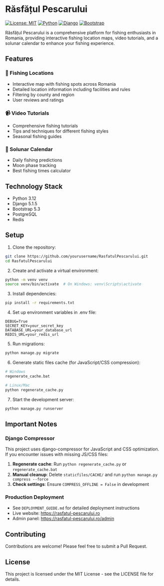 # Răsfățul Pescarului

[![License: MIT](https://img.shields.io/badge/License-MIT-yellow.svg)](https://opensource.org/licenses/MIT)
[![Python](https://img.shields.io/badge/Python-3.12-blue.svg)](https://www.python.org/downloads/release/python-3120/)
[![Django](https://img.shields.io/badge/Django-5.1.5-green.svg)](https://www.djangoproject.com/)
[![Bootstrap](https://img.shields.io/badge/Bootstrap-5.3-purple.svg)](https://getbootstrap.com/)

Răsfățul Pescarului is a comprehensive platform for fishing enthusiasts in Romania, providing interactive fishing location maps, video tutorials, and a solunar calendar to enhance your fishing experience.

## Features

### 🎣 Fishing Locations
- Interactive map with fishing spots across Romania
- Detailed location information including facilities and rules
- Filtering by county and region
- User reviews and ratings

### 📹 Video Tutorials
- Comprehensive fishing tutorials
- Tips and techniques for different fishing styles
- Seasonal fishing guides

### 🌙 Solunar Calendar
- Daily fishing predictions
- Moon phase tracking
- Best fishing times calculator

## Technology Stack

- Python 3.12
- Django 5.1.5
- Bootstrap 5.3
- PostgreSQL
- Redis

## Setup

1. Clone the repository:
```bash
git clone https://github.com/yourusername/RasfatulPescarului.git
cd RasfatulPescarului
```

2. Create and activate a virtual environment:
```bash
python -m venv venv
source venv/bin/activate  # On Windows: venv\Scripts\activate
```

3. Install dependencies:
```bash
pip install -r requirements.txt
```

4. Set up environment variables in .env file:
```
DEBUG=True
SECRET_KEY=your_secret_key
DATABASE_URL=your_database_url
REDIS_URL=your_redis_url
```

5. Run migrations:
```bash
python manage.py migrate
```

6. Generate static files cache (for JavaScript/CSS compression):
```bash
# Windows
regenerate_cache.bat

# Linux/Mac
python regenerate_cache.py
```

7. Start the development server:
```bash
python manage.py runserver
```

## Important Notes

### Django Compressor
This project uses django-compressor for JavaScript and CSS optimization. If you encounter issues with missing JS/CSS files:

1. **Regenerate cache**: Run `python regenerate_cache.py` or `regenerate_cache.bat`
2. **Manual cleanup**: Delete `staticfiles/CACHE/` and run `python manage.py compress --force`
3. **Check settings**: Ensure `COMPRESS_OFFLINE = False` in development

### Production Deployment
- See `DEPLOYMENT_GUIDE.md` for detailed deployment instructions
- Live website: https://rasfatul-pescarului.ro
- Admin panel: https://rasfatul-pescarului.ro/admin

## Contributing

Contributions are welcome! Please feel free to submit a Pull Request.

## License

This project is licensed under the MIT License - see the LICENSE file for details.
